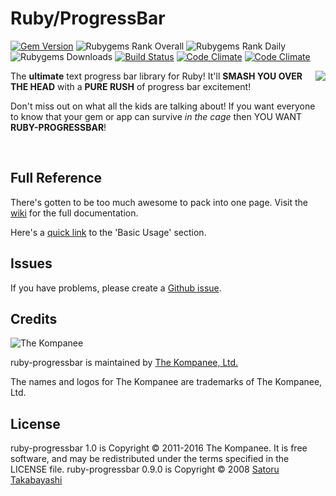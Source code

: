 Ruby/ProgressBar
================================
[![Gem Version](https://img.shields.io/gem/v/ruby-progressbar.svg)](https://rubygems.org/gems/ruby-progressbar) ![Rubygems Rank Overall](https://img.shields.io/gem/rt/ruby-progressbar.svg) ![Rubygems Rank Daily](https://img.shields.io/gem/rd/ruby-progressbar.svg) ![Rubygems Downloads](https://img.shields.io/gem/dv/ruby-progressbar/stable.svg) [![Build Status](https://img.shields.io/travis/jfelchner/ruby-progressbar/master.svg)](http://travis-ci.org/jfelchner/ruby-progressbar) [![Code Climate](https://codeclimate.com/github/jfelchner/ruby-progressbar.svg)](https://codeclimate.com/github/jfelchner/ruby-progressbar) [![Code Climate](https://codeclimate.com/github/jfelchner/ruby-progressbar/coverage.svg)](https://codeclimate.com/github/jfelchner/ruby-progressbar)

<img src="https://www.dropbox.com/s/pe9o1yobxtubof8/ruby-progressbar-cage.png?dl=1" align="right" />

The **ultimate** text progress bar library for Ruby!  It'll **SMASH YOU OVER THE HEAD** with a **PURE RUSH** of progress bar excitement!

Don't miss out on what all the kids are talking about!  If you want everyone to know that your gem or app can survive _in the cage_ then YOU WANT **RUBY-PROGRESSBAR**!

&nbsp;

Full Reference
--------------------------------

There's gotten to be too much awesome to pack into one page.  Visit the [wiki](https://github.com/jfelchner/ruby-progressbar/wiki) for the full documentation.

Here's a [quick link](https://github.com/jfelchner/ruby-progressbar/wiki/Basic-Usage) to the 'Basic Usage' section.

Issues
--------------------------------

If you have problems, please create a [Github issue](https://github.com/jfelchner/ruby-progressbar/issues).

Credits
--------------------------------

![The Kompanee](https://www.dropbox.com/s/86jfka1d6bhv8as/kompanee-text-black.png?dl=1)

ruby-progressbar is maintained by [The Kompanee, Ltd.](http://www.thekompanee.com)

The names and logos for The Kompanee are trademarks of The Kompanee, Ltd.

License
--------------------------------

ruby-progressbar 1.0 is Copyright &copy; 2011-2016 The Kompanee. It is free software, and may be redistributed under the terms specified in the LICENSE file.
ruby-progressbar 0.9.0 is Copyright &copy; 2008 [Satoru Takabayashi](http://namazu.org/~satoru/)
